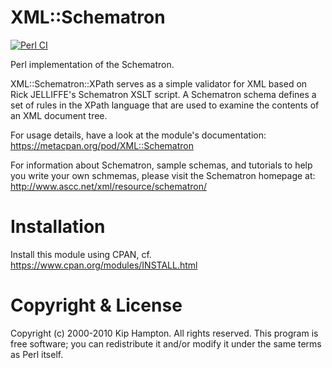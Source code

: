 # XML::Schematron

[![Perl CI](https://github.com/asb-capfan/XML-Schematron/actions/workflows/perl-ci.yml/badge.svg)](https://github.com/asb-capfan/XML-Schematron/actions/workflows/perl-ci.yml)

Perl implementation of the Schematron.

XML::Schematron::XPath serves as a simple validator for XML based on Rick JELLIFFE's Schematron XSLT script. 
A Schematron schema defines a set of rules in the XPath language that are used to examine the contents of an XML document tree.

For usage details, have a look at the module's documentation: https://metacpan.org/pod/XML::Schematron

For information about Schematron, sample schemas, and tutorials to help you write your own schmemas, please visit the Schematron homepage at: http://www.ascc.net/xml/resource/schematron/

# Installation

Install this module using CPAN, cf. https://www.cpan.org/modules/INSTALL.html

# Copyright & License

Copyright (c) 2000-2010 Kip Hampton. All rights reserved. 
This program is free software; you can redistribute it and/or modify it under the same terms as Perl itself.
